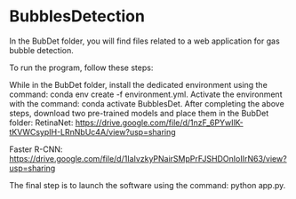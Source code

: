 # BubblesDetection
In the BubDet folder, you will find files related to a web application for gas bubble detection.

To run the program, follow these steps:

While in the BubDet folder, install the dedicated environment using the command: conda env create -f environment.yml.
Activate the environment with the command: conda activate BubblesDet.
After completing the above steps, download two pre-trained models and place them in the BubDet folder:
RetinaNet: https://drive.google.com/file/d/1nzF_6PYwIlK-tKVWCsypIH-LRnNbUc4A/view?usp=sharing

Faster R-CNN: https://drive.google.com/file/d/1IaIvzkyPNairSMpPrFJSHDOnIoIIrN63/view?usp=sharing

The final step is to launch the software using the command: python app.py.


